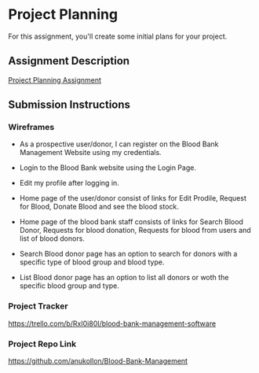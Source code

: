 # Project Planning
For this assignment, you'll create some initial plans for your project.

## Assignment Description
[Project Planning Assignment](https://education.launchcode.org/liftoff/modules/assignments/project-planning)

## Submission Instructions

### Wireframes

- As a prospective user/donor, I can register on the Blood Bank Management Website using my credentials.

- Login to the Blood Bank website using the Login Page.

- Edit my profile after logging in.

- Home page of the user/donor consist of links for Edit Prodile, Request for Blood, Donate Blood and see the blood stock.

- Home page of the blood bank staff consists of links for Search Blood Donor, Requests for blood donation, Requests for blood from users and list of blood donors.

- Search Blood donor page has an option to search for donors with a specific type of blood group and blood type.

- List Blood donor page has an option to list all donors or woth the specific blood group and type.

### Project Tracker

https://trello.com/b/RxI0i80I/blood-bank-management-software

### Project Repo Link

https://github.com/anukollon/Blood-Bank-Management

